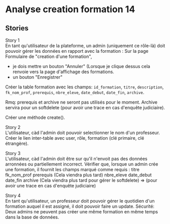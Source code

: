  # Analyse creation formation 14  
## Stories  
Story 1  
En tant qu'utilisateur de la plateforme, un admin (uniquement ce rôle-là) doit pouvoir gérer les données en rapport avec la formation :
Sur la page Formulaire de "creation d'une formation", 
- je dois mettre un bouton "Annuler" (Lorsque je clique dessus cela renvoie vers la page d'affichage des formations.
- un bouton "Enregistrer"

Créer la table formation avec les champs: 
`id_formation`, `titre`, `description`, `fk_nom_prof`, `prerequis`, `nbre_eleve`, `date_debut`, `date_fin`, `archive`.

Rmq: prerequis et archive ne seront pas utilisés pour le moment.
Archive servira pour un softdelete (pour avoir une trace en cas d'enquête judiciaire).

Créer une méthode create().


Story 2  
L'utilisateur, càd l'admin doit pouvoir selectionner le nom d'un professeur. 
Créer le lien inter-table avec user, rôle, formation (clé primaire, clé étrangère).


Story 3  
L'utilisateur, càd l'admin doit être sur qu'il n'envoit pas des données arronnées ou partiellement incorrect.
Vérifier que, lorsque un admin crée une formation, il fournit les champs marqué comme requis : 
titre
fk_nom_prof
prerequis (Cela viendra plus tard)
nbre_eleve
date_debut
date_fin
archive  (Cela viendra plus tard pour gérer le softdelete) => (pour avoir une trace en cas d'enquête judiciaire)



Story 4  
En tant qu'utilisateur, un professeur doit pouvoir gérer le quotidien d'un formation auquel il est assigné, il doit pouvoir faire un update.
Sécurité: Deux admins ne peuvent pas créer une même formation en même temps dans la base de données.

